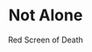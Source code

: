 ---
media: "images/rounds/round_4_1/not_alone.png"
media_type: image
type: art
title: Not Alone
author: [Red Screen of Death]
desc: JOE announces the discovery of the Soviet expeditionary force.
---